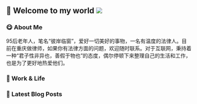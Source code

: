 ## 📌 Welcome to my world  ![](https://komarev.com/ghpvc/?username=LawyerLu&color=40c463)

### 😋 About Me

95后老年人，笔名“彼岸临窗”，爱好一切美好的事物，一名有温度的法律人。目前在重庆做律师，如果你有法律方面的问题，欢迎随时联系。对于互联网，秉持着一种“君子性非异也，善假于物也”的态度，偶尔停顿下来整理自己的生活和工作，也是为了更好地热爱他们。

### 📂 Work & Life





### 📒 Latest Blog Posts



